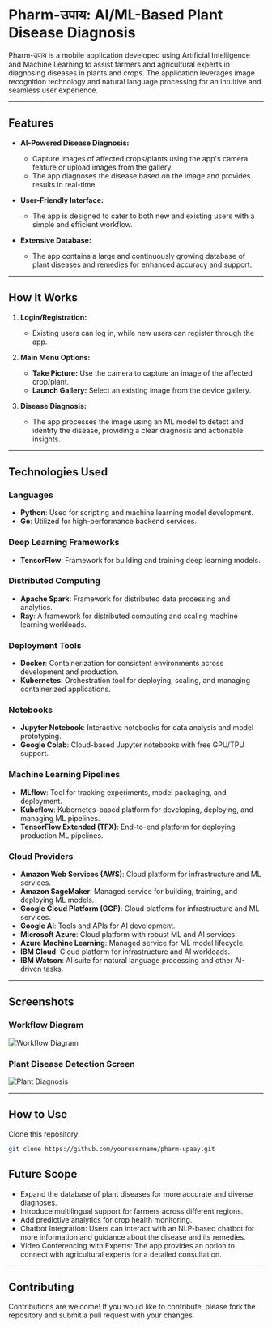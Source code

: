 # **Pharm-उपाय: AI/ML-Based Plant Disease Diagnosis**

Pharm-उपाय is a mobile application developed using Artificial Intelligence and Machine Learning to assist farmers and agricultural experts in diagnosing diseases in plants and crops. The application leverages image recognition technology and natural language processing for an intuitive and seamless user experience.

---

## **Features**

- **AI-Powered Disease Diagnosis:**
  - Capture images of affected crops/plants using the app's camera feature or upload images from the gallery.
  - The app diagnoses the disease based on the image and provides results in real-time.

- **User-Friendly Interface:**
  - The app is designed to cater to both new and existing users with a simple and efficient workflow.

- **Extensive Database:**
  - The app contains a large and continuously growing database of plant diseases and remedies for enhanced accuracy and support.

---

## **How It Works**

1. **Login/Registration:**
   - Existing users can log in, while new users can register through the app.
   
2. **Main Menu Options:**
   - **Take Picture:** Use the camera to capture an image of the affected crop/plant.
   - **Launch Gallery:** Select an existing image from the device gallery.
  

3. **Disease Diagnosis:**
   - The app processes the image using an ML model to detect and identify the disease, providing a clear diagnosis and actionable insights.

---

## **Technologies Used**


### Languages
- **Python**: Used for scripting and machine learning model development.
- **Go**: Utilized for high-performance backend services.

### Deep Learning Frameworks
- **TensorFlow**: Framework for building and training deep learning models.

### Distributed Computing
- **Apache Spark**: Framework for distributed data processing and analytics.
- **Ray**: A framework for distributed computing and scaling machine learning workloads.

### Deployment Tools
- **Docker**: Containerization for consistent environments across development and production.
- **Kubernetes**: Orchestration tool for deploying, scaling, and managing containerized applications.

### Notebooks
- **Jupyter Notebook**: Interactive notebooks for data analysis and model prototyping.
- **Google Colab**: Cloud-based Jupyter notebooks with free GPU/TPU support.

### Machine Learning Pipelines
- **MLflow**: Tool for tracking experiments, model packaging, and deployment.
- **Kubeflow**: Kubernetes-based platform for developing, deploying, and managing ML pipelines.
- **TensorFlow Extended (TFX)**: End-to-end platform for deploying production ML pipelines.

### Cloud Providers
- **Amazon Web Services (AWS)**: Cloud platform for infrastructure and ML services.
- **Amazon SageMaker**: Managed service for building, training, and deploying ML models.
- **Google Cloud Platform (GCP)**: Cloud platform for infrastructure and ML services.
- **Google AI**: Tools and APIs for AI development.
- **Microsoft Azure**: Cloud platform with robust ML and AI services.
- **Azure Machine Learning**: Managed service for ML model lifecycle.
- **IBM Cloud**: Cloud platform for infrastructure and AI workloads.
- **IBM Watson**: AI suite for natural language processing and other AI-driven tasks.


---

## **Screenshots**

### Workflow Diagram
![Workflow Diagram]("workflow.jpeg")

### Plant Disease Detection Screen
![Plant Diagnosis]()

---

## **How to Use**

Clone this repository:
   ```bash
   git clone https://github.com/yourusername/pharm-upaay.git
```

## **Future Scope**

- Expand the database of plant diseases for more accurate and diverse diagnoses.
- Introduce multilingual support for farmers across different regions.
- Add predictive analytics for crop health monitoring.
- Chatbot Integration: Users can interact with an NLP-based chatbot for more information and guidance about the disease and its remedies.
- Video Conferencing with Experts: The app provides an option to connect with agricultural experts for a detailed consultation.
---

## **Contributing**

Contributions are welcome! If you would like to contribute, please fork the repository and submit a pull request with your changes.
